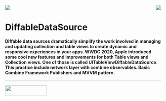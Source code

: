 <img src="https://github.com/jwd-ali/TidalTestProject/blob/master/images/header/header.png">
<img align="right" src="https://github.com/jwd-ali/DiffableDataSource/blob/main/Images/image.gif" />
<p><h1 align="left">DiffableDataSource</h1></p>

<p><h4>Diffable data sources dramatically simplify the work involved in managing and updating collection and table views to create dynamic and responsive experiences in your apps. WWDC 2020, Apple introduced some cool new features and improvements for both Table views and Collection views. One of those is called UITableViewDiffableDataSource. This practice include network layer with combine observables. Basic Combine Framework Publishers and MVVM pattern.</h4></p>

___

<p> 
  

<a href="https://www.linkedin.com/in/jawad-ali-3804ab24/"><img src="https://i.imgur.com/vGjsQPt.png" width="134" height="34"></a>  

</br></br>
